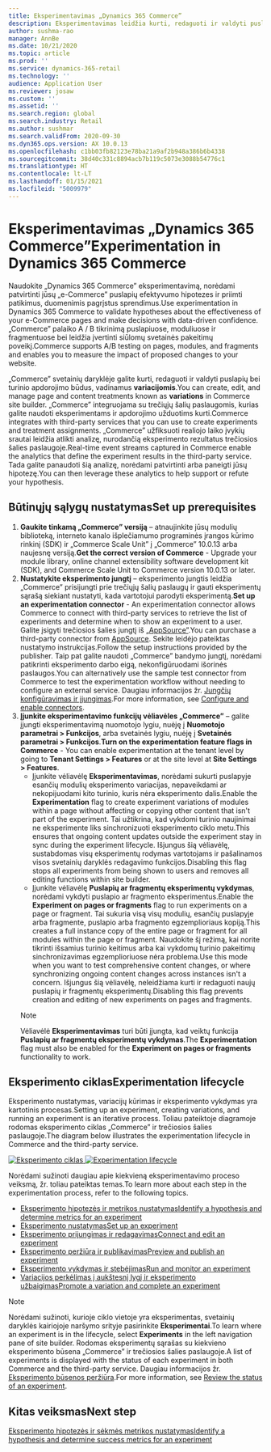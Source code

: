 ```yaml
---
title: Eksperimentavimas „Dynamics 365 Commerce”
description: Eksperimentavimas leidžia kurti, redaguoti ir valdyti puslapio maketų bei turinio apdorojimo būdus svetainių daryklėje. Palaikomas visapusis eksperimentavimas el. prekybos puslapiuose ir puslapyje esančiuose objektuose.
author: sushma-rao
manager: AnnBe
ms.date: 10/21/2020
ms.topic: article
ms.prod: ''
ms.service: dynamics-365-retail
ms.technology: ''
audience: Application User
ms.reviewer: josaw
ms.custom: ''
ms.assetid: ''
ms.search.region: global
ms.search.industry: Retail
ms.author: sushmar
ms.search.validFrom: 2020-09-30
ms.dyn365.ops.version: AX 10.0.13
ms.openlocfilehash: c1bb03fb82123e78ba21a9af2b948a386b6b4338
ms.sourcegitcommit: 38d40c331c8894acb7b119c5073e3088b54776c1
ms.translationtype: HT
ms.contentlocale: lt-LT
ms.lasthandoff: 01/15/2021
ms.locfileid: "5009979"
---
```

# <a name="experimentation-in-dynamics-365-commerce"></a><span data-ttu-id="f65ce-104">Eksperimentavimas „Dynamics 365 Commerce”</span><span class="sxs-lookup"><span data-stu-id="f65ce-104">Experimentation in Dynamics 365 Commerce</span></span>
<span data-ttu-id="f65ce-105">Naudokite „Dynamics 365 Commerce” eksperimentavimą, norėdami patvirtinti jūsų „e-Commerce” puslapių efektyvumo hipotezes ir priimti patikimus, duomenimis pagrįstus sprendimus.</span><span class="sxs-lookup"><span data-stu-id="f65ce-105">Use experimentation in Dynamics 365 Commerce to validate hypotheses about the effectiveness of your e-Commerce pages and make decisions with data-driven confidence.</span></span> <span data-ttu-id="f65ce-106">„Commerce” palaiko A / B tikrinimą puslapiuose, moduliuose ir fragmentuose bei leidžia įvertinti siūlomų svetainės pakeitimų poveikį.</span><span class="sxs-lookup"><span data-stu-id="f65ce-106">Commerce supports A/B testing on pages, modules, and fragments and enables you to measure the impact of proposed changes to your website.</span></span>

<span data-ttu-id="f65ce-107">„Commerce” svetainių daryklėje galite kurti, redaguoti ir valdyti puslapių bei turinio apdorojimo būdus, vadinamus **variacijomis**.</span><span class="sxs-lookup"><span data-stu-id="f65ce-107">You can create, edit, and manage page and content treatments known as **variations** in Commerce site builder.</span></span> <span data-ttu-id="f65ce-108">„Commerce” integruojama su trečiųjų šalių paslaugomis, kurias galite naudoti eksperimentams ir apdorojimo užduotims kurti.</span><span class="sxs-lookup"><span data-stu-id="f65ce-108">Commerce integrates with third-party services that you can use to create experiments and treatment assignments.</span></span> <span data-ttu-id="f65ce-109">„Commerce” užfiksuoti realiojo laiko įvykių srautai leidžia atlikti analizę, nurodančią eksperimento rezultatus trečiosios šalies paslaugoje.</span><span class="sxs-lookup"><span data-stu-id="f65ce-109">Real-time event streams captured in Commerce enable the analytics that define the experiment results in the third-party service.</span></span> <span data-ttu-id="f65ce-110">Tada galite panaudoti šią analizę, norėdami patvirtinti arba paneigti jūsų hipotezę.</span><span class="sxs-lookup"><span data-stu-id="f65ce-110">You can then leverage these analytics to help support or refute your hypothesis.</span></span>

## <a name="set-up-prerequisites"></a><span data-ttu-id="f65ce-111">Būtinųjų sąlygų nustatymas</span><span class="sxs-lookup"><span data-stu-id="f65ce-111">Set up prerequisites</span></span>
1. <span data-ttu-id="f65ce-112">**Gaukite tinkamą „Commerce” versiją** – atnaujinkite jūsų modulių biblioteką, interneto kanalo išplečiamumo programinės įrangos kūrimo rinkinį (SDK) ir „Commerce Scale Unit” į „Commerce” 10.0.13 arba naujesnę versiją.</span><span class="sxs-lookup"><span data-stu-id="f65ce-112">**Get the correct version of Commerce** - Upgrade your module library, online channel extensibility software development kit (SDK), and Commerce Scale Unit to Commerce version 10.0.13 or later.</span></span>
1. <span data-ttu-id="f65ce-113">**Nustatykite eksperimento jungtį** – eksperimento jungtis leidžia „Commerce” prisijungti prie trečiųjų šalių paslaugų ir gauti eksperimentų sąrašą siekiant nustatyti, kada vartotojui parodyti eksperimentą.</span><span class="sxs-lookup"><span data-stu-id="f65ce-113">**Set up an experimentation connector** - An experimentation connector allows Commerce to connect with third-party services to retrieve the list of experiments and determine when to show an experiment to a user.</span></span> <span data-ttu-id="f65ce-114">Galite įsigyti trečiosios šalies jungtį iš [„AppSource”](https://appsource.microsoft.com).</span><span class="sxs-lookup"><span data-stu-id="f65ce-114">You can purchase a third-party connector from [AppSource](https://appsource.microsoft.com).</span></span> <span data-ttu-id="f65ce-115">Sekite leidėjo pateiktas nustatymo instrukcijas.</span><span class="sxs-lookup"><span data-stu-id="f65ce-115">Follow the setup instructions provided by the publisher.</span></span> <span data-ttu-id="f65ce-116">Taip pat galite naudoti „Commerce” bandymo jungtį, norėdami patikrinti eksperimento darbo eigą, nekonfigūruodami išorinės paslaugos.</span><span class="sxs-lookup"><span data-stu-id="f65ce-116">You can alternatively use the sample test connector from Commerce to test the experimentation workflow without needing to configure an external service.</span></span> <span data-ttu-id="f65ce-117">Daugiau informacijos žr. [Jungčių konfigūravimas ir įjungimas](e-commerce-extensibility/connectors.md).</span><span class="sxs-lookup"><span data-stu-id="f65ce-117">For more information, see [Configure and enable connectors](e-commerce-extensibility/connectors.md).</span></span> 
1. <span data-ttu-id="f65ce-118">**Įjunkite eksperimentavimo funkcijų vėliavėles „Commerce”** – galite įjungti eksperimentavimą nuomotojo lygiu, nuėję į **Nuomotojo parametrai > Funkcijos**, arba svetainės lygiu, nuėję į **Svetainės parametrai > Funkcijos**.</span><span class="sxs-lookup"><span data-stu-id="f65ce-118">**Turn on the experimentation feature flags in Commerce** - You can enable experimentation at the tenant level by going to **Tenant Settings > Features** or at the site level at **Site Settings > Features**.</span></span>
    - <span data-ttu-id="f65ce-119">Įjunkite vėliavėlę **Eksperimentavimas**, norėdami sukurti puslapyje esančių modulių eksperimento variacijas, nepaveikdami ar nekopijuodami kito turinio, kuris nėra eksperimento dalis.</span><span class="sxs-lookup"><span data-stu-id="f65ce-119">Enable the **Experimentation** flag to create experiment variations of modules within a page without affecting or copying other content that isn't part of the experiment.</span></span> <span data-ttu-id="f65ce-120">Tai užtikrina, kad vykdomi turinio naujinimai ne eksperimente liks sinchronizuoti eksperimento ciklo metu.</span><span class="sxs-lookup"><span data-stu-id="f65ce-120">This ensures that ongoing content updates outside the experiment stay in sync during the experiment lifecycle.</span></span> <span data-ttu-id="f65ce-121">Išjungus šią vėliavėlę, sustabdomas visų eksperimentų rodymas vartotojams ir pašalinamos visos svetainių daryklės redagavimo funkcijos.</span><span class="sxs-lookup"><span data-stu-id="f65ce-121">Disabling this flag stops all experiments from being shown to users and removes all editing functions within site builder.</span></span>
    - <span data-ttu-id="f65ce-122">Įjunkite vėliavėlę **Puslapių ar fragmentų eksperimentų vykdymas**, norėdami vykdyti puslapio ar fragmento eksperimentus.</span><span class="sxs-lookup"><span data-stu-id="f65ce-122">Enable the **Experiment on pages or fragments** flag to run experiments on a page or fragment.</span></span> <span data-ttu-id="f65ce-123">Tai sukuria visą visų modulių, esančių puslapyje arba fragmente, puslapio arba fragmento egzemplioriaus kopiją.</span><span class="sxs-lookup"><span data-stu-id="f65ce-123">This creates a full instance copy of the entire page or fragment for all modules within the page or fragment.</span></span> <span data-ttu-id="f65ce-124">Naudokite šį režimą, kai norite tikrinti išsamius turinio keitimus arba kai vykdomų turinio pakeitimų sinchronizavimas egzemplioriuose nėra problema.</span><span class="sxs-lookup"><span data-stu-id="f65ce-124">Use this mode when you want to test comprehensive content changes, or where synchronizing ongoing content changes across instances isn't a concern.</span></span> <span data-ttu-id="f65ce-125">Išjungus šią vėliavėlę, neleidžiama kurti ir redaguoti naujų puslapių ir fragmentų eksperimentų.</span><span class="sxs-lookup"><span data-stu-id="f65ce-125">Disabling this flag prevents creation and editing of new experiments on pages and fragments.</span></span>
    > [!NOTE]
    > <span data-ttu-id="f65ce-126">Vėliavėlė **Eksperimentavimas** turi būti įjungta, kad veiktų funkcija **Puslapių ar fragmentų eksperimentų vykdymas**.</span><span class="sxs-lookup"><span data-stu-id="f65ce-126">The **Experimentation** flag must also be enabled for the **Experiment on pages or fragments** functionality to work.</span></span>
    
## <a name="experimentation-lifecycle"></a><span data-ttu-id="f65ce-127">Eksperimento ciklas</span><span class="sxs-lookup"><span data-stu-id="f65ce-127">Experimentation lifecycle</span></span>
<span data-ttu-id="f65ce-128">Eksperimento nustatymas, variacijų kūrimas ir eksperimento vykdymas yra kartotinis procesas.</span><span class="sxs-lookup"><span data-stu-id="f65ce-128">Setting up an experiment, creating variations, and running an experiment is an iterative process.</span></span> <span data-ttu-id="f65ce-129">Toliau pateiktoje diagramoje rodomas eksperimento ciklas „Commerce” ir trečiosios šalies paslaugoje.</span><span class="sxs-lookup"><span data-stu-id="f65ce-129">The diagram below illustrates the experimentation lifecycle in Commerce and the third-party service.</span></span> 

<span data-ttu-id="f65ce-130">[ ![Eksperimento ciklas](./media/experimentation_lifecycle.svg) ](./media/experimentation_lifecycle.svg#lightbox)</span><span class="sxs-lookup"><span data-stu-id="f65ce-130">[ ![Experimentation lifecycle](./media/experimentation_lifecycle.svg) ](./media/experimentation_lifecycle.svg#lightbox)</span></span>

<span data-ttu-id="f65ce-131">Norėdami sužinoti daugiau apie kiekvieną eksperimentavimo proceso veiksmą, žr. toliau pateiktas temas.</span><span class="sxs-lookup"><span data-stu-id="f65ce-131">To learn more about each step in the experimentation process, refer to the following topics.</span></span>
- [<span data-ttu-id="f65ce-132">Eksperimento hipotezės ir metrikos nustatymas</span><span class="sxs-lookup"><span data-stu-id="f65ce-132">Identify a hypothesis and determine metrics for an experiment</span></span>](experimentation-identify.md)
- [<span data-ttu-id="f65ce-133">Eksperimento nustatymas</span><span class="sxs-lookup"><span data-stu-id="f65ce-133">Set up an experiment</span></span>](experimentation-setup.md)
- [<span data-ttu-id="f65ce-134">Eksperimento prijungimas ir redagavimas</span><span class="sxs-lookup"><span data-stu-id="f65ce-134">Connect and edit an experiment</span></span>](experimentation-connect-edit.md)
- [<span data-ttu-id="f65ce-135">Eksperimento peržiūra ir publikavimas</span><span class="sxs-lookup"><span data-stu-id="f65ce-135">Preview and publish an experiment</span></span>](experimentation-preview-publish.md)
- [<span data-ttu-id="f65ce-136">Eksperimento vykdymas ir stebėjimas</span><span class="sxs-lookup"><span data-stu-id="f65ce-136">Run and monitor an experiment</span></span>](experimentation-run-monitor.md)
- [<span data-ttu-id="f65ce-137">Variacijos perkėlimas į aukštesnį lygį ir eksperimento užbaigimas</span><span class="sxs-lookup"><span data-stu-id="f65ce-137">Promote a variation and complete an experiment</span></span>](experimentation-review-complete.md)

> [!NOTE]
> <span data-ttu-id="f65ce-138">Norėdami sužinoti, kurioje ciklo vietoje yra eksperimentas, svetainių daryklės kairiojoje naršymo srityje pasirinkite **Eksperimentai**.</span><span class="sxs-lookup"><span data-stu-id="f65ce-138">To learn where an experiment is in the lifecycle, select **Experiments** in the left navigation pane of site builder.</span></span> <span data-ttu-id="f65ce-139">Rodomas eksperimentų sąrašas su kiekvieno eksperimento būsena „Commerce” ir trečiosios šalies paslaugoje.</span><span class="sxs-lookup"><span data-stu-id="f65ce-139">A list of experiments is displayed with the status of each experiment in both Commerce and the third-party service.</span></span> <span data-ttu-id="f65ce-140">Daugiau informacijos žr. [Eksperimento būsenos peržiūra](experimentation-status.md).</span><span class="sxs-lookup"><span data-stu-id="f65ce-140">For more information, see [Review the status of an experiment](experimentation-status.md).</span></span>

## <a name="next-step"></a><span data-ttu-id="f65ce-141">Kitas veiksmas</span><span class="sxs-lookup"><span data-stu-id="f65ce-141">Next step</span></span>
[<span data-ttu-id="f65ce-142">Eksperimento hipotezės ir sėkmės metrikos nustatymas</span><span class="sxs-lookup"><span data-stu-id="f65ce-142">Identify a hypothesis and determine success metrics for an experiment</span></span>](experimentation-identify.md) 
